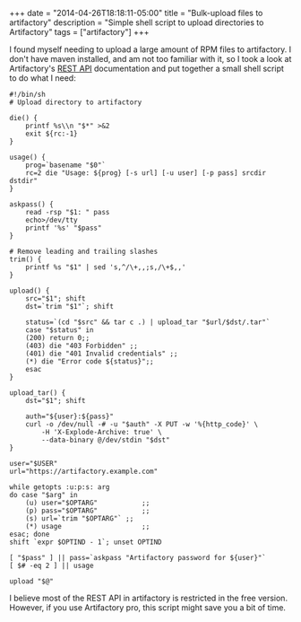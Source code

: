 +++
date = "2014-04-26T18:18:11-05:00"
title = "Bulk-upload files to artifactory"
description = "Simple shell script to upload directories to Artifactory"
tags = ["artifactory"]
+++

I found myself needing to upload a large amount of RPM files to
artifactory. I don't have maven installed, and am not too familiar
with it, so I took a look at Artifactory's [REST API][0] documentation
and put together a small shell script to do what I need:

	#!/bin/sh
	# Upload directory to artifactory
	
	die() {
		printf %s\\n "$*" >&2
		exit ${rc:-1}
	}
	
	usage() {
		prog=`basename "$0"`
		rc=2 die "Usage: ${prog} [-s url] [-u user] [-p pass] srcdir dstdir"
	}
	
	askpass() {
		read -rsp "$1: " pass
		echo>/dev/tty
		printf '%s' "$pass"
	}
	
	# Remove leading and trailing slashes
	trim() {
		printf %s "$1" | sed 's,^/\+,,;s,/\+$,,'
	}
	
	upload() {
		src="$1"; shift
		dst=`trim "$1"`; shift
	
		status=`(cd "$src" && tar c .) | upload_tar "$url/$dst/.tar"`
		case "$status" in
		(200) return 0;;
		(403) die "403 Forbidden" ;;
		(401) die "401 Invalid credentials" ;;
		(*) die "Error code ${status}";;
		esac
	}
	
	upload_tar() {
		dst="$1"; shift
		
		auth="${user}:${pass}"
		curl -o /dev/null -# -u "$auth" -X PUT -w '%{http_code}' \
			-H 'X-Explode-Archive: true' \
			--data-binary @/dev/stdin "$dst"
	}
	
	user="$USER"
	url="https://artifactory.example.com"
	
	while getopts :u:p:s: arg
	do case "$arg" in
		(u) user="$OPTARG"           ;;
		(p) pass="$OPTARG"           ;;
		(s) url=`trim "$OPTARG"` ;;
		(*) usage                    ;;
	esac; done
	shift `expr $OPTIND - 1`; unset OPTIND
	
	[ "$pass" ] || pass=`askpass "Artifactory password for ${user}"`
	[ $# -eq 2 ] || usage
	
	upload "$@"

I believe most of the REST API in artifactory is restricted in the free version. However, if you use Artifactory pro, this script might save you a bit of time.

[0]: http://www.jfrog.com/confluence/display/RTF/Artifactory+REST+API
